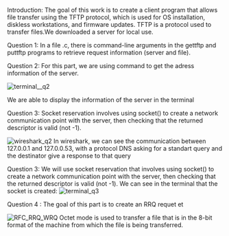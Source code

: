 Introduction:
The goal of this work is to create a client program that allows file transfer using the TFTP protocol, which is used for OS installation, diskless workstations, and firmware updates. 
TFTP is a protocol used to transfer files.We downloaded a server for local use. 

Question 1:
In a file .c, there is command-line arguments in the gettftp and puttftp programs to retrieve request information (server and file).

Question 2:
For this part, we are using command to get the adress information of the server.

![terminal__q2](https://github.com/user-attachments/assets/958ac06c-1a67-475a-b696-94b42c478c39)

We are able to display the information of the server in the terminal


Question 3:
Socket reservation involves using socket() to create a network communication point with the server, then checking that the returned descriptor is valid (not -1).



![wireshark_q2](https://github.com/user-attachments/assets/8d5d9268-1831-4add-b3b2-4537190ed337)
In wireshark, we can see the communication between 127.0.0.1 and 127.0.0.53, with a protocol DNS asking for a standart query and the destinator give a response to that query

Question 3:
We will use socket reservation that involves using socket() to create a network communication point with the server, then checking that the returned descriptor is valid (not -1).
We can see in the terminal that the socket is created:
![terminal_q3](https://github.com/user-attachments/assets/b357c4d5-beff-4da7-99b6-03ede9a4aed7)


Question 4 :
The goal of this part is to create an RRQ requet et 

![RFC_RRQ_WRQ](https://github.com/user-attachments/assets/cd53e6e5-be78-4d9e-a72a-2ef683973779)
 Octet mode is used to transfer a file that is in the 8-bit
   format of the machine from which the file is being transferred.
